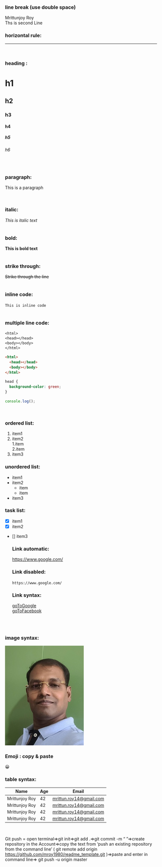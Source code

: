<!--mark down-->

### line break (use double space)

Mrittunjoy Roy  
Ths is second Line

### horizontal rule:

---

</br>

### heading :

# h1

## h2

### h3

#### h4

##### h5

###### h6

</br>

### paragraph:

<p>This is a paragraph</p>
</br>

### italic:

_This is italic text_  
</br>

### bold:

**This is bold text**  
</br>

### strike through:

~~Strike through the line~~  
</br>

### inline code:

`This is inline code`  
</br>

### multiple line code:

```
<html>
<head></head>
<body></body>
</html>
```

```html
<html>
  <head></head>
  <body></body>
</html>
```

```css
head {
  background-color: green;
}
```

```javascript
console.log();
```

</br>

### ordered list:

1. item1
2. item2  
   1.item  
   2.item
3. item3
   </br>

### unordered list:

- item1
- item2
  - item
  - item
- item3
  </br>

### task list:

- [x] item1
- [x] item2
- [] item3
  </br>

  ### Link automatic:

  https://www.google.com/
  </br>

  ### Link disabled:

  `https://www.google.com/`
  </br>

  ### Link syntax:

  [goToGoogle][google]  
  [goToFacebook][facebook]

 </br>

[google]: https://www.google.com/
[facebook]: https://www.facebook.com/

 </br>

### image syntax:

 <img src="./images/github_profile.jpg">
 </br>

### Emoji : copy & paste

😀

### table syntax:

| Name           | Age | Email                   |
| -------------- | --- | ----------------------- |
| Mrittunjoy Roy | 42  | mrittun.roy14@gmail.com |
| Mrittunjoy Roy | 42  | mrittun.roy14@gmail.com |
| Mrittunjoy Roy | 42  | mrittun.roy14@gmail.com |
| Mrittunjoy Roy | 42  | mrittun.roy14@gmail.com |

 </br>

 Git push = open terminal=>git init=>git add .=>git commit -m “ ”=>create repository in the Account=>copy the text from ‘push an existing repository from the command line’ ( git remote add origin https://github.com/mroy1980/readme_template.git
)=>paste and enter in command line=> git push -u origin master

